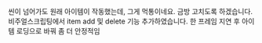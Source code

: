 씬이 넘어가도 원래 아이템이 작동했는데, 그게 먹통이네요. 금방 고치도록 하겠습니다.
비주얼스크립팅에서 item add 및 delete 기능 추가하였습니다.
한 프레임 지연 후 아이템 로딩으로 바꿔 좀 더 안정적임
